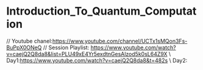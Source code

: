 # Introduction_To_Quantum_Computation
//
Youtube chanel:https://www.youtube.com/channel/UCTx1sMQon3Fs-BuPpX0ONeQ
//
Session Playlist: https://www.youtube.com/watch?v=caejQ2Q8da8&list=PLU49xE4Yr5exdtnGesAlzod5k0sL64Z9X
\\
Day1:https://www.youtube.com/watch?v=caejQ2Q8da8&t=482s
\\
Day2:
